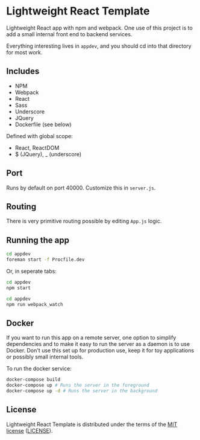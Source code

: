 # Lightweight React Template

Lightweight React app with npm and webpack. One use of this project is to add a small internal front end to backend services.

Everything interesting lives in `appdev`, and you should cd into that directory for most work.

## Includes

- NPM
- Webpack
- React
- Sass
- Underscore
- JQuery
- Dockerfile (see below)

Defined with global scope:
- React, ReactDOM
- $ (JQuery), _ (underscore)

## Port

Runs by default on port 40000. Customize this in `server.js`.

## Routing

There is very primitive routing possible by editing `App.js` logic.

## Running the app

```bash
cd appdev
foreman start -f Procfile.dev
```

Or, in seperate tabs:

```bash
cd appdev
npm start
```

```bash
cd appdev
npm run webpack_watch
```

## Docker

If you want to run this app on a remote server, one option to simplify dependencies and to make it easy to run the server as a daemon is to use Docker. Don't use this set up for production use, keep it for toy applications or possibly small internal tools.

To run the docker service:
```bash
docker-compose build
docker-compose up # Runs the server in the foreground
docker-compose up -d # Runs the server in the background
```

## License

Lightweight React Template is distributed under the terms of the [MIT license](http://opensource.org/licenses/MIT) ([LICENSE](./LICENSE)).

